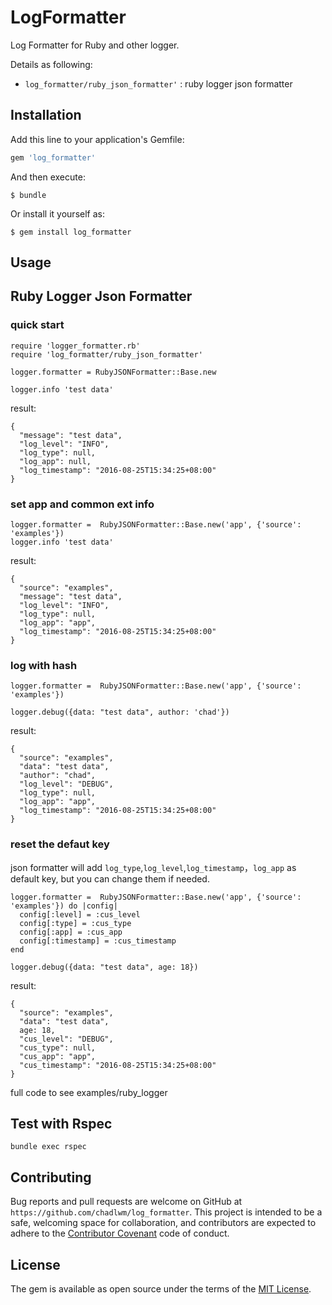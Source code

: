 # LogFormatter

Log Formatter for Ruby and other logger.

Details as following:

- `log_formatter/ruby_json_formatter'` : ruby logger json formatter

## Installation

Add this line to your application's Gemfile:

```ruby
gem 'log_formatter'
```

And then execute:

    $ bundle

Or install it yourself as:

    $ gem install log_formatter

## Usage

## Ruby Logger Json Formatter

### quick start

```
require 'logger_formatter.rb'
require 'log_formatter/ruby_json_formatter'

logger.formatter = RubyJSONFormatter::Base.new

logger.info 'test data'
```

result:

```
{
  "message": "test data",
  "log_level": "INFO",
  "log_type": null,
  "log_app": null,
  "log_timestamp": "2016-08-25T15:34:25+08:00"
}
```

### set app and common ext info

```
logger.formatter =  RubyJSONFormatter::Base.new('app', {'source': 'examples'})
logger.info 'test data'
```

result:

```
{
  "source": "examples",
  "message": "test data",
  "log_level": "INFO",
  "log_type": null,
  "log_app": "app",
  "log_timestamp": "2016-08-25T15:34:25+08:00"
}
```

### log with hash

```
logger.formatter =  RubyJSONFormatter::Base.new('app', {'source': 'examples'})

logger.debug({data: "test data", author: 'chad'})
```

result:

```
{
  "source": "examples",
  "data": "test data",
  "author": "chad",
  "log_level": "DEBUG",
  "log_type": null,
  "log_app": "app",
  "log_timestamp": "2016-08-25T15:34:25+08:00"
}
```

### reset the defaut key

json formatter will add `log_type`,`log_level`,`log_timestamp`，`log_app` as default key, but you can change them if needed.

```
logger.formatter =  RubyJSONFormatter::Base.new('app', {'source': 'examples'}) do |config|
  config[:level] = :cus_level
  config[:type] = :cus_type
  config[:app] = :cus_app
  config[:timestamp] = :cus_timestamp
end

logger.debug({data: "test data", age: 18})
```

result:

```
{
  "source": "examples",
  "data": "test data",
  age: 18,
  "cus_level": "DEBUG",
  "cus_type": null,
  "cus_app": "app",
  "cus_timestamp": "2016-08-25T15:34:25+08:00"
}
```

full code to see examples/ruby_logger

## Test with Rspec

```
bundle exec rspec
```

## Contributing

Bug reports and pull requests are welcome on GitHub at `https://github.com/chadlwm/log_formatter`. This project is intended to be a safe, welcoming space for collaboration, and contributors are expected to adhere to the [Contributor Covenant](http://contributor-covenant.org) code of conduct.


## License

The gem is available as open source under the terms of the [MIT License](http://opensource.org/licenses/MIT).

